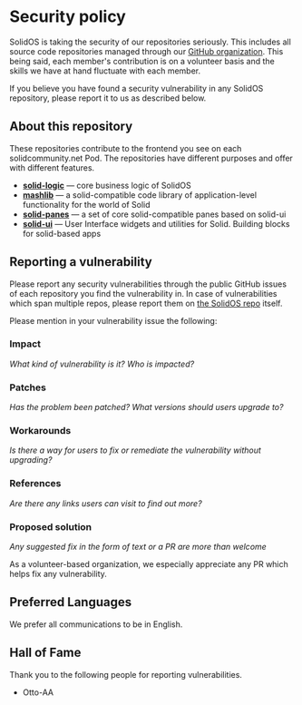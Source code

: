 # Security policy

SolidOS is taking the security of our repositories seriously. This includes all source code repositories managed through our [GitHub organization](https://github.com/solidos). This being said, each member's contribution is on a volunteer basis and the skills we have at hand fluctuate with each member.

If you believe you have found a security vulnerability in any SolidOS repository, please report it to us as described below.

## About this repository

These repositories contribute to the frontend you see on each solidcommunity.net Pod. The repositories have different purposes and offer with different features.

- [**solid-logic**](https://github.com/solidos/solid-logic) — core business logic of SolidOS
- [**mashlib**](https://github.com/solidos/mashlib/) — a solid-compatible code library of application-level functionality for the world of Solid
- [**solid-panes**](https://github.com/solidos/solid-panes) — a set of core solid-compatible panes based on solid-ui
- [**solid-ui**](https://github.com/solidos/solid-ui) — User Interface widgets and utilities for Solid. Building blocks for solid-based apps

## Reporting a vulnerability

Please report any security vulnerabilities through the public GitHub issues of each repository you find the vulnerability in. In case of vulnerabilities which span multiple repos, please report them on [the SolidOS repo](https://github.com/SolidOS/solidos/issues/new) itself.

Please mention in your vulnerability issue the following:

### Impact
_What kind of vulnerability is it? Who is impacted?_

### Patches
_Has the problem been patched? What versions should users upgrade to?_

### Workarounds
_Is there a way for users to fix or remediate the vulnerability without upgrading?_

### References
_Are there any links users can visit to find out more?_

### Proposed solution
_Any suggested fix in the form of text or a PR are more than welcome_

As a volunteer-based organization, we especially appreciate any PR which helps fix any vulnerability.

## Preferred Languages

We prefer all communications to be in English.

## Hall of Fame

Thank you to the following people for reporting vulnerabilities.

  * Otto-AA
